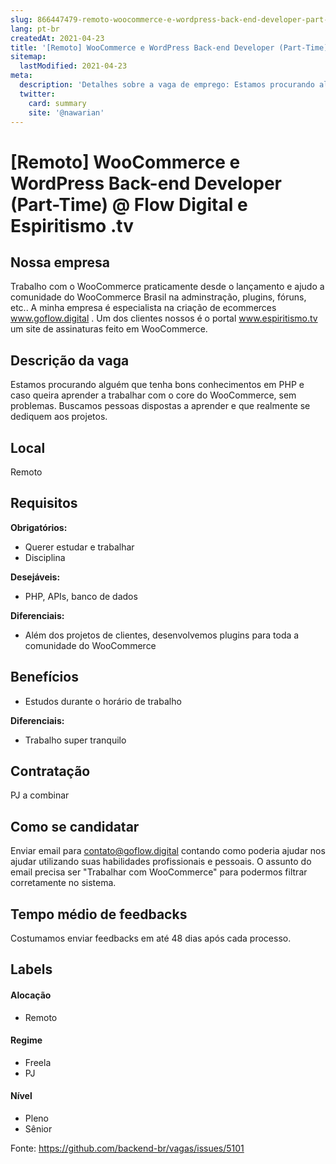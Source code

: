 ```yaml
---
slug: 866447479-remoto-woocommerce-e-wordpress-back-end-developer-part-time-at-flow-digital-e-espiritismo-tv
lang: pt-br
createdAt: 2021-04-23
title: '[Remoto] WooCommerce e WordPress Back-end Developer (Part-Time) @ Flow Digital e Espiritismo .tv - Vaga de Emprego'
sitemap:
  lastModified: 2021-04-23
meta:
  description: 'Detalhes sobre a vaga de emprego: Estamos procurando alguém que tenha bons conhecimentos em PHP e caso queira aprender a trabalhar com o core do WooCommerce, sem problemas. Buscamos pessoas dispostas a aprender e que realmente se dediquem aos projetos.'
  twitter:
    card: summary
    site: '@nawarian'
---
```


# [Remoto] WooCommerce e WordPress Back-end Developer (Part-Time) @ Flow Digital e Espiritismo .tv

## Nossa empresa

Trabalho com o WooCommerce praticamente desde o lançamento e ajudo a comunidade do WooCommerce Brasil na adminstração, plugins, fóruns, etc.. A minha empresa é especialista na criação de ecommerces www.goflow.digital . Um dos clientes nossos é o portal www.espiritismo.tv um site de assinaturas feito em WooCommerce.

## Descrição da vaga

Estamos procurando alguém que tenha bons conhecimentos em PHP e caso queira aprender a trabalhar com o core do WooCommerce, sem problemas. Buscamos pessoas dispostas a aprender e que realmente se dediquem aos projetos.

## Local

Remoto

## Requisitos

**Obrigatórios:**
- Querer estudar e trabalhar
- Disciplina

**Desejáveis:**
- PHP, APIs, banco de dados

**Diferenciais:**
- Além dos projetos de clientes, desenvolvemos plugins para toda a comunidade do WooCommerce

## Benefícios

- Estudos durante o horário de trabalho

**Diferenciais:**
- Trabalho super tranquilo

## Contratação

PJ a combinar

## Como se candidatar

Enviar email para contato@goflow.digital contando como poderia ajudar nos ajudar utilizando suas habilidades profissionais e pessoais. O assunto do email precisa ser "Trabalhar com WooCommerce" para podermos filtrar corretamente no sistema.

## Tempo médio de feedbacks

Costumamos enviar feedbacks em até 48 dias após cada processo.

## Labels

#### Alocação
- Remoto

#### Regime
- Freela
- PJ

#### Nível
- Pleno
- Sênior





Fonte: https://github.com/backend-br/vagas/issues/5101